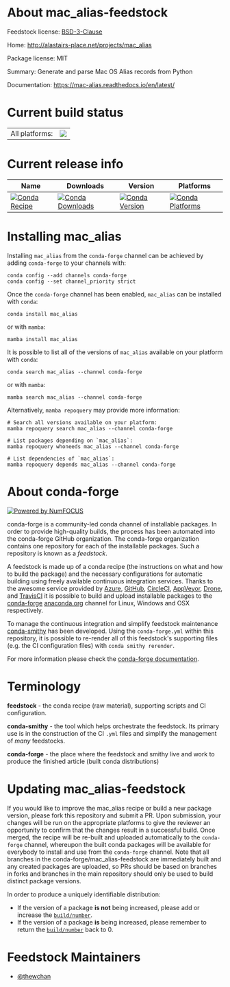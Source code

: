 About mac_alias-feedstock
=========================

Feedstock license: [BSD-3-Clause](https://github.com/conda-forge/mac_alias-feedstock/blob/main/LICENSE.txt)

Home: http://alastairs-place.net/projects/mac_alias

Package license: MIT

Summary: Generate and parse Mac OS Alias records from Python

Documentation: https://mac-alias.readthedocs.io/en/latest/

Current build status
====================


<table><tr><td>All platforms:</td>
    <td>
      <a href="https://dev.azure.com/conda-forge/feedstock-builds/_build/latest?definitionId=17113&branchName=main">
        <img src="https://dev.azure.com/conda-forge/feedstock-builds/_apis/build/status/mac_alias-feedstock?branchName=main">
      </a>
    </td>
  </tr>
</table>

Current release info
====================

| Name | Downloads | Version | Platforms |
| --- | --- | --- | --- |
| [![Conda Recipe](https://img.shields.io/badge/recipe-mac_alias-green.svg)](https://anaconda.org/conda-forge/mac_alias) | [![Conda Downloads](https://img.shields.io/conda/dn/conda-forge/mac_alias.svg)](https://anaconda.org/conda-forge/mac_alias) | [![Conda Version](https://img.shields.io/conda/vn/conda-forge/mac_alias.svg)](https://anaconda.org/conda-forge/mac_alias) | [![Conda Platforms](https://img.shields.io/conda/pn/conda-forge/mac_alias.svg)](https://anaconda.org/conda-forge/mac_alias) |

Installing mac_alias
====================

Installing `mac_alias` from the `conda-forge` channel can be achieved by adding `conda-forge` to your channels with:

```
conda config --add channels conda-forge
conda config --set channel_priority strict
```

Once the `conda-forge` channel has been enabled, `mac_alias` can be installed with `conda`:

```
conda install mac_alias
```

or with `mamba`:

```
mamba install mac_alias
```

It is possible to list all of the versions of `mac_alias` available on your platform with `conda`:

```
conda search mac_alias --channel conda-forge
```

or with `mamba`:

```
mamba search mac_alias --channel conda-forge
```

Alternatively, `mamba repoquery` may provide more information:

```
# Search all versions available on your platform:
mamba repoquery search mac_alias --channel conda-forge

# List packages depending on `mac_alias`:
mamba repoquery whoneeds mac_alias --channel conda-forge

# List dependencies of `mac_alias`:
mamba repoquery depends mac_alias --channel conda-forge
```


About conda-forge
=================

[![Powered by
NumFOCUS](https://img.shields.io/badge/powered%20by-NumFOCUS-orange.svg?style=flat&colorA=E1523D&colorB=007D8A)](https://numfocus.org)

conda-forge is a community-led conda channel of installable packages.
In order to provide high-quality builds, the process has been automated into the
conda-forge GitHub organization. The conda-forge organization contains one repository
for each of the installable packages. Such a repository is known as a *feedstock*.

A feedstock is made up of a conda recipe (the instructions on what and how to build
the package) and the necessary configurations for automatic building using freely
available continuous integration services. Thanks to the awesome service provided by
[Azure](https://azure.microsoft.com/en-us/services/devops/), [GitHub](https://github.com/),
[CircleCI](https://circleci.com/), [AppVeyor](https://www.appveyor.com/),
[Drone](https://cloud.drone.io/welcome), and [TravisCI](https://travis-ci.com/)
it is possible to build and upload installable packages to the
[conda-forge](https://anaconda.org/conda-forge) [anaconda.org](https://anaconda.org/)
channel for Linux, Windows and OSX respectively.

To manage the continuous integration and simplify feedstock maintenance
[conda-smithy](https://github.com/conda-forge/conda-smithy) has been developed.
Using the ``conda-forge.yml`` within this repository, it is possible to re-render all of
this feedstock's supporting files (e.g. the CI configuration files) with ``conda smithy rerender``.

For more information please check the [conda-forge documentation](https://conda-forge.org/docs/).

Terminology
===========

**feedstock** - the conda recipe (raw material), supporting scripts and CI configuration.

**conda-smithy** - the tool which helps orchestrate the feedstock.
                   Its primary use is in the construction of the CI ``.yml`` files
                   and simplify the management of *many* feedstocks.

**conda-forge** - the place where the feedstock and smithy live and work to
                  produce the finished article (built conda distributions)


Updating mac_alias-feedstock
============================

If you would like to improve the mac_alias recipe or build a new
package version, please fork this repository and submit a PR. Upon submission,
your changes will be run on the appropriate platforms to give the reviewer an
opportunity to confirm that the changes result in a successful build. Once
merged, the recipe will be re-built and uploaded automatically to the
`conda-forge` channel, whereupon the built conda packages will be available for
everybody to install and use from the `conda-forge` channel.
Note that all branches in the conda-forge/mac_alias-feedstock are
immediately built and any created packages are uploaded, so PRs should be based
on branches in forks and branches in the main repository should only be used to
build distinct package versions.

In order to produce a uniquely identifiable distribution:
 * If the version of a package **is not** being increased, please add or increase
   the [``build/number``](https://docs.conda.io/projects/conda-build/en/latest/resources/define-metadata.html#build-number-and-string).
 * If the version of a package **is** being increased, please remember to return
   the [``build/number``](https://docs.conda.io/projects/conda-build/en/latest/resources/define-metadata.html#build-number-and-string)
   back to 0.

Feedstock Maintainers
=====================

* [@thewchan](https://github.com/thewchan/)


